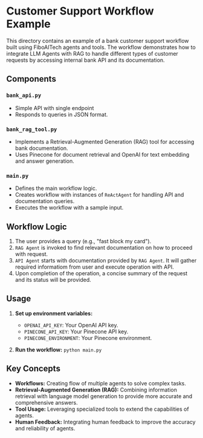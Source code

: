 # Customer Support Workflow Example

This directory contains an example of a bank customer support workflow built using FiboAITech agents and tools. The workflow demonstrates how to integrate LLM Agents with RAG to handle different types of customer requests by accessing internal bank API and its documentation.

## Components

### `bank_api.py`

- Simple API with single endpoint
- Responds to queries in JSON format.

### `bank_rag_tool.py`

- Implements a Retrieval-Augmented Generation (RAG) tool for accessing bank documentation.
- Uses Pinecone for document retrieval and OpenAI for text embedding and answer generation.

### `main.py`
- Defines the main workflow logic.
- Creates workflow with instances of `ReActAgent` for handling API and documentation queries.
- Executes the workflow with a sample input.

## Workflow Logic

1. The user provides a query (e.g., "fast block my card").
2. `RAG Agent` is invoked to find relevant documentation on how to proceed with request.
3. `API Agent` starts with documentation provided by `RAG Agent`. It will gather required informatiom from user and execute operation with API.
4. Upon completion of the operation, a concise summary of the request and its status will be provided.

## Usage

1. **Set up environment variables:**
   - `OPENAI_API_KEY`: Your OpenAI API key.
   - `PINECONE_API_KEY`: Your Pinecone API key.
   - `PINECONE_ENVIRONMENT`: Your Pinecone environment.

2. **Run the workflow:** `python main.py`

## Key Concepts

- **Workflows:** Creating flow of multiple agents to solve complex tasks.
- **Retrieval-Augmented Generation (RAG):** Combining information retrieval with language model generation to provide more accurate and comprehensive answers.
- **Tool Usage:** Leveraging specialized tools to extend the capabilities of agents.
- **Human Feedback:** Integrating human feedback to improve the accuracy and reliability of agents.
